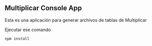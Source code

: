 ## Multiplicar Console App

Esta es una aplicación para generar archivos de tablas de Multiplicar

Ejecutar ese comando

`````
npm install
`````